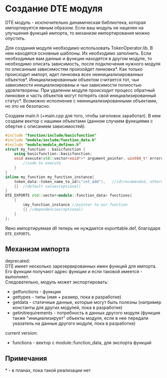# Создание DTE модуля
DTE модуль - исключительно динамическая библиотека, которая импортируятся явным образом.
Если ваш модуль не нацелен на улучшения функций импорта, то механизм импортирования можно опустить.

Для создания модуля необходимо использовать TokenOperator.lib.
В нем находятся основные шаблоны. Их необходимо заполнить.
Если необходимые вам данные и функции находятся в другом модуле, то необходимо описать зависимость, после подключения нужного модуля по описанным зависимостям произойдет линковка*.
Как только происходит импорт, идет линковка всех неинициализированных объектов*. Инициализированным объектом считается тот, чьи зависимости инициализированы и чьи зависимости полностью удовлетворены.
При удалении модуля происходит процесс обратный линковке и часть объектов могут потерять свой инициализированный статус*.
Возможно исполнение с неинициализированными объектами, но это не безопасно.

Создаем main.h (+main.cpp для того, чтобы заголовок заработал).
В нем создаем вектор с нашими объектами (данном случаем функциями с обертке с описанием зависимостей):
```cpp
#include "function/include/basicfunction"
#include "module/include/function_data.h"
#include "module/module_defines.h"
struct my_function : basicfunction {
	using basicfunction::basicfunction;
	void execute(std::vector<void*>* argument_pointer, uint64_t* errorcodepointer, bool forced, void* stream) {
		//code to execute
	}
}
inline my_function my_function_instance{
	token_data::token_name_to_id(L"int_add"),	//id(recomended, otherwise id will be 0, that will means that function won`t be used anywhere)
	{}	//default values(optional)
}
DTE_EXPORTS std::vector<module::function_data> functions{
	{
		&my_function_instance //pointer to our function
		{} //dependencies(optional)
	}
};
```

Явно импортируемая dll теперь не нуждается exporttable.def, благодаря `DTE_EXPORTS`.

## Механизм импорта
deprecated:  
DTE имеет несколько зарезервированных имен функций для импорта.  
Его функции получают адрес функции и если таковой имеется - выполняет.  
Следовательно, модуль может экспортировать:
- getfunctions - функции
- gettypes - типы (имя + размер, пока в разработке)
- getdata - статичные данные, которые могут быть полезны (например константы для других модулей, пока в разработке)
- getinitrequirements - потребность в данных другого модуля (функция также "инициализирует" объекты модуля, если в нее передали указатель на данные другого модуля, пока в разработке)  

current version:  
- functions - вектор с module::function_data, для экспорта функций

## Примечания
\* - в планах, пока такой реализации нет
